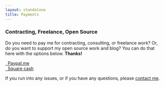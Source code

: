 ```yaml
---
layout: standalone
title: Payments
---
```


<h3 class="text-muted">Contracting, Freelance, Open Source</h3>

Do you need to pay me for contracting, consulting, or freelance work? Or, do you want to support my open source work and blog? You can do that here with the options below. **Thanks!**

<div class="row">
   <div class="col"></div>
   <div class="col-8 col-md-6">
      <a class="btn btn-light btn-block" href="{{ site.social_links.paypal }}" target="_blank">
      <i class="fa fa-lg fa-paypal" aria-hidden="true"></i>&nbsp; Paypal.me
      </a>
   </div> <!-- col -->
   <div class="col"></div>
</div> <!-- row -->

<div class="row">
   <div class="col"></div>
   <div class="col-8 col-md-6">
      <a class="btn btn-light btn-block" href="{{ site.social_links.square }}" target="_blank">
      <i class="fa fa-lg fa-usd" aria-hidden="true"></i>&nbsp; Square cash
      </a>
   </div> <!-- col -->
   <div class="col"></div>
</div> <!-- row -->

<p class="text-center text-muted">
If you run into any issues, or if you have any questions, please <a href="/contact">contact me</a>.
</p>
